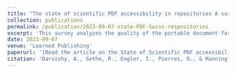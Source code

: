 ```yaml
---
title: "The state of scientific PDF accessibility in repositories A survey in Switzerland"
collection: publications
permalink: /publication/2023-09-07-state-PDF-Swiss-respositories
excerpt: 'This survey analyzes the quality of the portable document format (PDF) documents in online repositories in Switzerland, examining their accessibility for people with visual impairments. Two minimal accessibility features were analysed: the PDFs had to have tags and a hierarchical heading structure. The survey also includes interviews with the managers or heads of multiple Swiss universities repositories to assess the general opinion and knowledge of PDF accessibility. An analysis of interviewee responses indicates an overall lack of awareness of PDF accessibility, and shows that online repositories currently have no concrete plans to address the issue. This paper concludes by presenting a set of recommendations for online repositories to improve the accessibility of their PDF documents.'
date: 2023-09-07
venue: 'Learned Publishing'
paperurl: '[Read the article on the State of Scientific PDF accessibility in repositories](https://onlinelibrary.wiley.com/doi/10.1002/leap.1581)'
citation: 'Darvishy, A., Sethe, R., Engler, I., Pierres, O., & Manning, J. (2023). The state of scientific PDF accessibility in repositories: A survey in Switzerland. arXiv preprint arXiv:2305.14041.'
---
```

